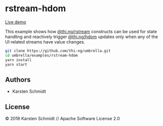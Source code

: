 # rstream-hdom

[Live demo](https://demo.thi.ng/umbrella/rstream-hdom/)

This example shows how
[@thi.ng/rstream](https://github.com/thi-ng/umbrella/tree/master/packages/rstream)
constructs can be used for state handling and reactively trigger
[@thi.ng/hdom](https://github.com/thi-ng/umbrella/tree/master/packages/hdom)
updates only when any of the UI related streams have value changes.

```bash
git clone https://github.com/thi-ng/umbrella.git
cd umbrella/examples/rstream-hdom
yarn install
yarn start
```

## Authors

- Karsten Schmidt

## License

&copy; 2018 Karsten Schmidt // Apache Software License 2.0
